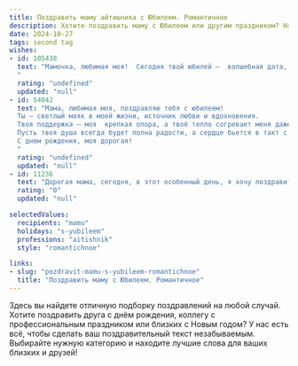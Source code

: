```yaml
---
title: Поздравить маму айтишника с Юбилеем. Романтичное
description: Хотите поздравить маму с Юбилеем или другим праздником? Наш ИИ создаст незабываемое поздравление, а вы обязательно выделитесь среди других.  
date: 2024-10-27
tags: second tag
wishes:
- id: 105438
  text: "Мамочка, любимая моя!  Сегодня твой юбилей –  волшебная дата, сияющая, как звёзды в ночном небе. Ты – мой самый главный вдохновитель, мой тихий причал в бушующем океане жизни, моя  нежная и сильная крепость. Твой ум, острый и проницательный, как у лучшего айтишника, всегда поражал меня, а твоё сердце, полное любви и тепла, согревает меня до сих пор.  Пусть этот день будет наполнен радостью, счастьем и нежностью, пусть все твои мечты сбываются, а жизнь будет яркой и прекрасной, как самый захватывающий код.  С юбилеем, родная! Я бесконечно люблю тебя!
  "
  rating: "undefined"
  updated: "null"
- id: 54042
  text: "Мама, любимая моя, поздравляю тебя с юбилеем!
  Ты — светлый маяк в моей жизни, источник любви и вдохновения.
  Твоя поддержка — моя  крепкая опора, а твоё тепло согревает меня даже в самые холодные дни.
  Пусть твоя душа всегда будет полна радости, а сердце бьется в такт с моим.
  С днем рождения, моя дорогая!
  "
  rating: "undefined"
  updated: "null"
- id: 11236
  text: "Дорогая мама, сегодня, в этот особенный день, я хочу поздравить тебя с твоим замечательным юбилеем! Как айтишник, я знаю, что мир технологий быстро меняется, но любовь и уважение, которые я испытываю к тебе, неизменны как самые стабильные алгоритмы. Ты всегда была для меня примером силы, мудрости и нежности. Пусть каждый новый день приносит тебе столько же радости и счастья, сколько ты дарила нам. С днём рождения, мама! Твоя любовь — мой самый надежный источник вдохновения."
  rating: "0"
  updated: "null"

selectedValues:
  recipients: "mamu"
  holidays: "s-yubileem"
  professions: "aitishnik"
  style: "romantichnoe"

links:
- slug: "pozdravit-mamu-s-yubileem-romantichnoe"
  title: "Поздравить маму с Юбилеем. Романтичное"
---
```


Здесь вы найдете отличную подборку поздравлений на любой случай. 
Хотите поздравить друга с днём рождения, коллегу с профессиональным праздником или близких с Новым годом? У нас есть всё, чтобы сделать ваш поздравительный текст незабываемым. Выбирайте нужную категорию и находите лучшие слова для ваших близких и друзей!
